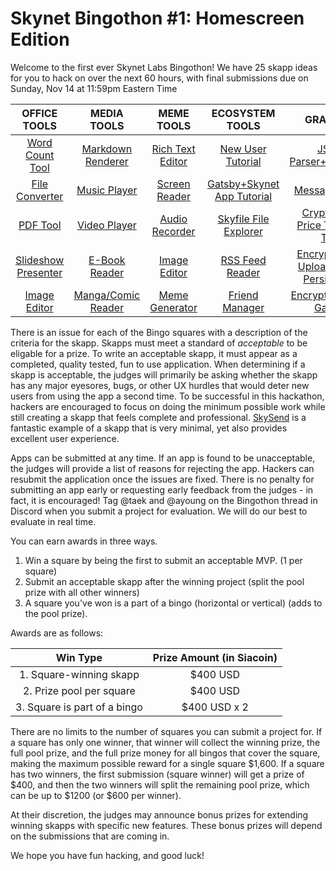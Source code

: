 # Skynet Bingothon #1: Homescreen Edition

Welcome to the first ever Skynet Labs Bingothon! We have 25 skapp ideas for you to hack on over the next 60 hours, with final submissions due on Sunday, Nov 14 at 11:59pm Eastern Time

|                                  OFFICE TOOLS                                  |                                  MEDIA TOOLS                                   |                                  MEME TOOLS                                  |                                    ECOSYSTEM TOOLS                                     |                                               GRAB BAG                                                |
|:------------------------------------------------------------------------------:|:------------------------------------------------------------------------------:|:----------------------------------------------------------------------------:|:--------------------------------------------------------------------------------------:|:-----------------------------------------------------------------------------------------------------:|
|   [Word Count Tool](https://github.com/SkynetLabs/SkynetBingothon1/issues/1)   |  [Markdown Renderer](https://github.com/SkynetLabs/SkynetBingothon1/issues/6)  | [Rich Text Editor](https://github.com/SkynetLabs/SkynetBingothon1/issues/11) |     [New User Tutorial](https://github.com/SkynetLabs/SkynetBingothon1/issues/16)      |           [JSON Parser+Presenter](https://github.com/SkynetLabs/SkynetBingothon1/issues/21)           |
|   [File Converter](https://github.com/SkynetLabs/SkynetBingothon1/issues/2)    |    [Music Player](https://github.com/SkynetLabs/SkynetBingothon1/issues/7)     |  [Screen Reader](https://github.com/SkynetLabs/SkynetBingothon1/issues/12)   | [Gatsby+Skynet App Tutorial](https://github.com/SkynetLabs/SkynetBingothon1/issues/17) |               [Messaging App](https://github.com/SkynetLabs/SkynetBingothon1/issues/22)               |
|      [PDF Tool](https://github.com/SkynetLabs/SkynetBingothon1/issues/3)       |    [Video Player](https://github.com/SkynetLabs/SkynetBingothon1/issues/8)     |  [Audio Recorder](https://github.com/SkynetLabs/SkynetBingothon1/issues/13)  |     [Skyfile File Explorer](https://github.com/SkynetLabs/SkynetBingothon1/issues/18)     |      [Cryptoasset Price Tracking Tool](https://github.com/SkynetLabs/SkynetBingothon1/issues/23)      |
| [Slideshow Presenter](https://github.com/SkynetLabs/SkynetBingothon1/issues/4) |    [E-Book Reader](https://github.com/SkynetLabs/SkynetBingothon1/issues/9)    |   [Image Editor](https://github.com/SkynetLabs/SkynetBingothon1/issues/14)   |      [RSS Feed Reader](https://github.com/SkynetLabs/SkynetBingothon1/issues/19)       | [Encrypted File Uploader with Persistence ](https://github.com/SkynetLabs/SkynetBingothon1/issues/24) |
|    [Image Editor](https://github.com/SkynetLabs/SkynetBingothon1/issues/5)     | [Manga/Comic Reader](https://github.com/SkynetLabs/SkynetBingothon1/issues/10) |  [Meme Generator](https://github.com/SkynetLabs/SkynetBingothon1/issues/15)  |       [Friend Manager](https://github.com/SkynetLabs/SkynetBingothon1/issues/20)       |       [Encrypted Image Gallery](https://github.com/SkynetLabs/SkynetBingothon1/issues/25)       |

There is an issue for each of the Bingo squares with a description of the criteria for the skapp. Skapps must meet a standard of *acceptable* to be eligable for a prize. To write an acceptable skapp, it must appear as a completed, quality tested, fun to use application. When determining if a skapp is acceptable, the judges will primarily be asking whether the skapp has any major eyesores, bugs, or other UX hurdles that would deter new users from using the app a second time. To be successful in this hackathon, hackers are encouraged to focus on doing the minimum possible work while still creating a skapp that feels complete and professional. [SkySend](https://skysend.hns.siasky.net) is a fantastic example of a skapp that is very minimal, yet also provides excellent user experience.

Apps can be submitted at any time. If an app is found to be unacceptable, the judges will provide a list of reasons for rejecting the app. Hackers can resubmit the application once the issues are fixed. There is no penalty for submitting an app early or requesting early feedback from the judges - in fact, it is encouraged! Tag @taek and @ayoung on the Bingothon thread in Discord when you submit a project for evaluation. We will do our best to evaluate in real time. 

You can earn awards in three ways. 
1. Win a square by being the first to submit an acceptable MVP. (1 per square)
2. Submit an acceptable skapp after the winning project (split the pool prize with all other winners)
3. A square you've won is a part of a bingo (horizontal or vertical) (adds to the pool prize).

Awards are as follows:

|         Win Type          | Prize Amount (in Siacoin) |
|:-------------------------:|:-------------------------:|
|1. Square-winning skapp     |      $400 USD        |
| 2. Prize pool per square |       $400 USD        |
|  3.  Square is part of a bingo  |         $400 USD x 2       |

There are no limits to the number of squares you can submit a project for. If a square has only one winner, that winner will collect the winning prize, the full pool prize, and the full prize money for all bingos that cover the square, making the maximum possible reward for a single square $1,600. If a square has two winners, the first submission (square winner) will get a prize of $400, and then the two winners will split the remaining pool prize, which can be up to $1200 (or $600 per winner).

At their discretion, the judges may announce bonus prizes for extending winning skapps with specific new features. These bonus prizes will depend on the submissions that are coming in.

We hope you have fun hacking, and good luck! 
